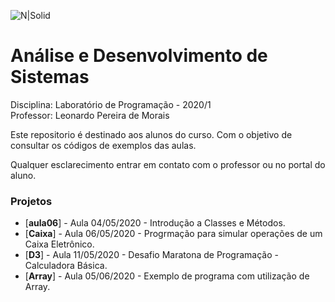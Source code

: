 ![N|Solid](https://www.go.senac.br/portal/assets/img/logo-senac.png)
# Análise e Desenvolvimento de Sistemas
Disciplina: Laboratório de Programação - 2020/1  
Professor: Leonardo Pereira de Morais

Este repositorio é destinado aos alunos do curso. 
Com o objetivo de consultar os códigos de exemplos das aulas.

Qualquer esclarecimento entrar em contato com o professor ou no portal do aluno.

### Projetos
* [**aula06**] - Aula 04/05/2020 - Introdução a Classes e Métodos.
* [**Caixa**] - Aula 06/05/2020 - Progrmação para simular operações de um Caixa Eletrônico.
* [**D3**] - Aula 11/05/2020 - Desafio Maratona de Programação - Calculadora Básica.
* [**Array**] - Aula 05/06/2020 - Exemplo de programa com utilização de Array.
